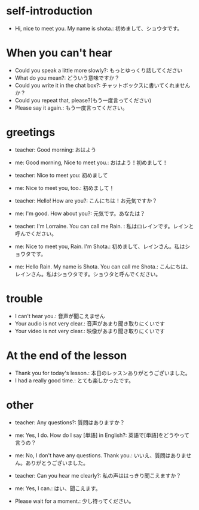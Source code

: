 # self-introduction
- Hi, nice to meet you. My name is shota.: 初めまして、ショウタです。

# When you can't hear
- Could you speak a little more slowly?: もっとゆっくり話してください
- What do you mean?: どういう意味ですか？
- Could you write it in the chat box?: チャットボックスに書いてくれませんか？
- Could you repeat that, please?(もう一度言ってください)
- Please say it again.: もう一度言ってください。

# greetings
- teacher: Good morning: おはよう
- me: Good morning, Nice to meet you.: おはよう！初めまして！

- teacher: Nice to meet you: 初めまして
- me: Nice to meet you, too.: 初めまして！

- teacher: Hello! How are you?: こんにちは！お元気ですか？
- me: I'm good. How about you?: 元気です。あなたは？

- teacher: I'm Lorraine. You can call me Rain. : 私はロレインです。レインと呼んでください。
- me: Nice to meet you, Rain. I'm Shota.: 初めまして、レインさん。私はショウタです。
- me: Hello Rain. My name is Shota. You can call me Shota.: こんにちは、レインさん。私はショウタです。ショウタと呼んでください。

# trouble
- I can't hear you.: 音声が聞こえません
- Your audio is not very clear.: 音声があまり聞き取りにくいです
- Your video is not very clear.: 映像があまり聞き取りにくいです

# At the end of the lesson 
- Thank you for today's lesson.: 本日のレッスンありがとうございました。
- I had a really good time.: とても楽しかったです。

# other
- teacher: Any questions?: 質問はありますか？
- me: Yes, I do. How do I say [単語] in English?: 英語で[単語]をどうやって言うの？
- me: No, I don't have any questions. Thank you.: いいえ、質問はありません。ありがとうございました。

- teacher: Can you hear me clearly?: 私の声ははっきり聞こえますか？
- me: Yes, I can.: はい、聞こえます。

- Please wait for a moment.: 少し待ってください。
